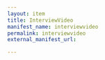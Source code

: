 ```yaml
---
layout: item
title: InterviewVideo
manifest_name: interviewvideo
permalink: interviewvideo
external_manifest_url: 

---
```

<!-- Add an essay or interpretive material below this line,
using HTML or markdown.  Do not modify this file above this line -->
